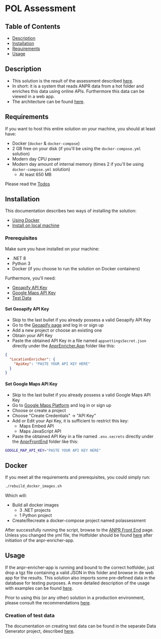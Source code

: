 # POL Assessment

## Table of Contents
- [Description](#description)
- [Installation](#installation)
- [Requirements](#requirements)
- [Usage](#usage)

## Description
- This solution is the result of the assessment described [here](DOCS/ASSESSMENT.md).
- In short: it is a system that reads ANPR data from a hot folder and enriches this data using online APIs. Furthermore this data can be viewed in a web app.
- The architecture can be found [here](DOCS/ARCHITECTURE/README.md).

## Requirements
If you want to host this entire solution on your machine, you should at least have:
- Docker (`docker` & `docker-compose`)
- 2 GB free on your disk (if you'll be using the `docker-compose.yml` solution)
- Modern day CPU power
- Modern day amount of internal memory (times 2 if you'll be using `docker-compose.yml` solution)
  - At least 650 MB

Please read the [Todos](DOCS/TODO.md)

## Installation
This documentation describes two ways of installing the solution:
- [Using Docker](DOCS/INSTALLATION/DOCKER.md)
- [Install on local machine](DOCS/INSTALLATION/LOCAL.md)

### Prerequisites
Make sure you have installed on your machine:
- .NET 8
- Python 3
- Docker (if you choose to run the solution on Docker containers)

Furthermore, you'll need:
- [Geoapify API Key](#set-geoapify-api-key)
- [Google Maps API Key](#set-google-maps-api-key)
- [Test Data](./DataGenerator/README.md)

#### Set Geoapify API Key
- Skip to the last bullet if you already possess a valid Geoapify API Key
- Go to the [Geoapify page](https://www.geoapify.com/reverse-geocoding-api/) and log in or sign up
- Add a new project or choose an existing one
- Obtain your API Key
- Paste the obtained API Key in a file named `appsettingsSecret.json` directly under the [AnprEnricher.App](./PolAssessment/AnprEnricher.App/) folder like this:
```json
{ 
  "LocationEnricher": {
    "ApiKey": "PASTE YOUR API KEY HERE"
  }
}
```

#### Set Google Maps API Key
- Skip to the last bullet if you already possess a valid Google Maps API Key
- Go to [Google Maps Platform](https://console.cloud.google.com/projectselector2/google/maps-apis/credentials) and log in or sign up
- Choose or create a project
- Choose "Create Credentials" -> "API Key"
- Add or Edit your Api Key, it is sufficient to restrict this key:
  - Maps Embed API
  - Maps JavaScript API
- Paste the obtained API Key in a file named `.env.secrets` directly under the [AnprFrontEnd](./AnprFrontEnd/) folder like this:
```bash
GOOGLE_MAP_API_KEY="PASTE YOUR API KEY HERE"
```

## Docker
If you meet all the requirements and prerequisites, you could simply run:
```bash
./rebuild_docker_images.sh
```
Which will:
- Build all docker images
  - 3 .NET projects
  - 1 Python project
- Create/Recreate a docker-compose project named polassessment

After successfully running the script, browse to the [ANPR Front End](http://localhost:5300/) page.
Unless you changed the yml file, the Hotfolder should be found [here](/HotFolders/HotFolderTgz/) after initiation of the anpr-enricher-app.

## Usage
If the anpr-enricher-app is running and bound to the correct hotfolder, just drop a tgz file containing a valid JSON in this folder and browse in de web app for the results. This solution also imports some pre-defined data in the database for testing purposes. A more detailed description of the usage with examples can be found [here](DOCS/USAGE/README.md).

Prior to using this (or any other) solution in a production environment, please consult the recommendations [here](DOCS/RECOMMENDATIONS.md).

### Creation of test data
The documentation on creating test data can be found in the separate Data Generator project, described [here](../DataGenerator/README.md).
